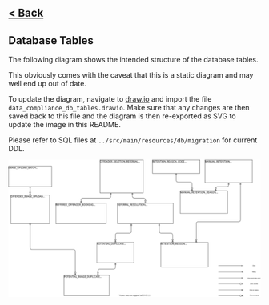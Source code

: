 [< Back](../README.md)
---
## Database Tables 

The following diagram shows the intended structure of the database tables.

This obviously comes with the caveat that this is a static diagram and may well end up out of date.

To update the diagram, navigate to [draw.io](https://draw.io) and import the file 
`data_compliance_db_tables.drawio`. Make sure that any changes are then saved back to this file
and the diagram is then re-exported as SVG to update the image in this README.

Please refer to SQL files at `../src/main/resources/db/migration` for current DDL.

![Diagram of Database Tables](./data_compliance_db_tables.svg "Diagram of Database Tables")
